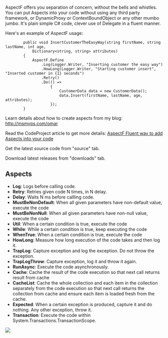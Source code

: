 AspectF offers you separation of concern, without the bells and whistles. You can put Aspects into your code without using any third party framework, or DynamicProxy or ContextBoundObject or any other mumbo jumbo. It's plain simple C# code, clever use of Delegate in a fluent manner.

Here's an example of AspectF usage:

```
        public void InsertCustomerTheEasyWay(string firstName, string lastName, int age,
            Dictionary<string, string> attributes)
        {
            AspectF.Define
                .Log(Logger.Writer, "Inserting customer the easy way")
                .HowLong(Logger.Writer, "Starting customer insert", "Inserted customer in {1} seconds")
                .Retry()
                .Do(() =>
                    {
                        CustomerData data = new CustomerData();
                        data.Insert(firstName, lastName, age, attributes);
                    });
        }

```

Learn details about how to create aspects from my blog: http://msmvps.com/omar

Read the CodeProject article to get more details:
[AspectF Fluent way to add Aspects into your code](http://www.codeproject.com/KB/tips/aspectf.aspx)

Get the latest source code from "source" tab.

Download latest releases from "downloads" tab.

## Aspects ##
  * **Log**: Logs before calling code.
  * **Retry**: Retries given code N times, in N delay.
  * **Delay**: Waits N ms before callling code.
  * **MustBeNonDefault**: When all given parameters have non-default value, execute the code
  * **MustBeNonNull**: When all given parameters have non-null value, execute the code
  * **Util**: When a certain condition is true, execute the code
  * **While**: While a certain condition is true, keep executing the code
  * **WhenTrue**: When a certain condition is true, execute the code
  * **HowLong**: Measure how long execution of the code takes and then log it.
  * **TrapLog**: Capture exception and log the exception. Do not throw the exception.
  * **TrapLogThrow**: Capture exception, log it and throw it again.
  * **RunAsync**: Execute the code asynchronously.
  * **Cache**: Cache the result of the code execution so that next call returns result from cache
  * **CacheList**: Cache the whole collection and each item in the collection separately from the code execution so that next call returns the collection from cache and ensure each item is loaded fresh from the cache.
  * **Expected**: When a certain exception is produced, capture it and do nothing. Any other exception, throw it.
  * **Transaction**: Execute the code within System.Transactions.TransactionScope.

[![](http://omaralzabir.com/plea.png)](http://omaralzabir.com/charity)